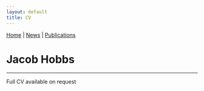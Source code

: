 ```yaml
---
layout: default
title: CV
---
```


[Home](./) | [News](./news) | [Publications](./publications)

# Jacob Hobbs


---

Full CV available on request